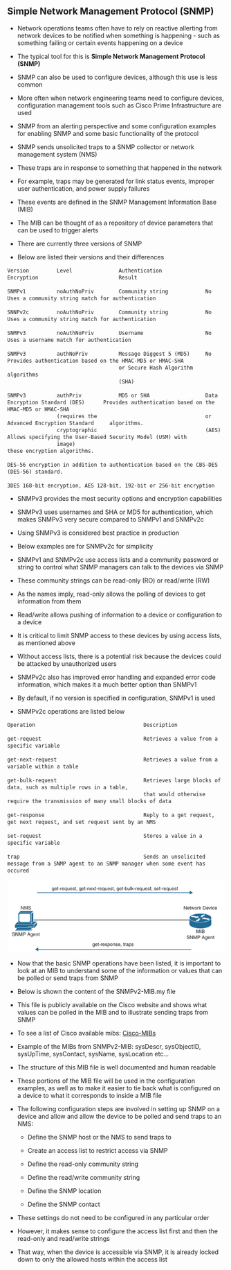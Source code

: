 ## Simple Network Management Protocol (SNMP)

- Network operations teams often have to rely on reactive allerting from network devices to be notified when something is happening - such as something failing or certain events happening on a device

- The typical tool for this is **Simple Network Management Protocol (SNMP)**

- SNMP can also be used to configure devices, although this use is less common

- More often when network engineering teams need to configure devices, configuration management tools such as Cisco Prime Infrastructure are used

- SNMP from an alerting perspective and some configuration examples for enabling SNMP and some basic functionality of the protocol

- SNMP sends unsolicited traps to a SNMP collector or network management system (NMS)

- These traps are in response to something that happened in the network

- For example, traps may be generated for link status events, improper user authentication, and power supply failures

- These events are defined in the SNMP Management Information Base (MIB)

- The MIB can be thought of as a repository of device parameters that can be used to trigger alerts

- There are currently three versions of SNMP

- Below are listed their versions and their differences

```
Version         Level               Authentication              Encryption                          Result

SNMPv1          noAuthNoPriv        Community string            No                                  Uses a community string match for authentication

SNNPv2c         noAuthNoPriv        Community string            No                                  Uses a community string match for authentication

SNMPv3          noAuthNoPriv        Username                    No                                  Uses a username match for authentication

SNMPv3          authNoPriv          Message Diggest 5 (MD5)     No                                  Provides authentication based on the HMAC-MD5 or HMAC-SHA
                                    or Secure Hash Algorithm                                        algorithms
                                    (SHA)

SNMPv3          authPriv            MD5 or SHA                  Data Encryption Standard (DES)      Provides authentication based on the HMAC-MD5 or HMAC-SHA
                (requires the                                   or Advanced Encryption Standard     algorithms.
                cryptographic                                   (AES)                               Allows specifying the User-Based Security Model (USM) with
                image)                                                                              these encryption algorithms.
                                                                                                    DES-56 encryption in addition to authentication based on the CBS-DES (DES-56) standard.
                                                                                                    3DES 168-bit encryption, AES 128-bit, 192-bit or 256-bit encryption
```

- SNMPv3 provides the most security options and encryption capabilities

- SNMPv3 uses usernames and SHA or MD5 for authentication, which makes SNMPv3 very secure compared to SNMPv1 and SNMPv2c

- Using SNMPv3 is considered best practice in production

- Below examples are for SNMPv2c for simplicity

- SNMPv1 and SNMPv2c use access lists and a community password or string to control what SNMP managers can talk to the devices via SNMP

- These community strings can be read-only (RO) or read/write (RW)

- As the names imply, read-only allows the polling of devices to get information from them

- Read/write allows pushing of information to a device or configuration to a device

- It is critical to limit SNMP access to these devices by using access lists, as mentioned above

- Without access lists, there is a potential risk because the devices could be attacked by unauthorized users

- SNMPv2c also has improved error handling and expanded error code information, which makes it a much better option than SNMPv1

- By default, if no version is specified in configuration, SNMPv1 is used

- SNMPv2c operations are listed below

```
Operation                                   Description

get-request                                 Retrieves a value from a specific variable

get-next-request                            Retrieves a value from a variable within a table

get-bulk-request                            Retrieves large blocks of data, such as multiple rows in a table,
                                            that would otherwise require the transmission of many small blocks of data

get-response                                Reply to a get request, get next request, and set request sent by an NMS

set-request                                 Stores a value in a specific variable

trap                                        Sends an unsolicited message from a SNMP agent to an SNMP manager when some event has occured
```

![snmp-communication](./snmp-communication.png)

- Now that the basic SNMP operations have been listed, it is important to look at an MIB to understand some of the information or values that can be polled or send traps from SNMP

- Below is shown the content of the SNMPv2-MIB.my file

- This file is publicly available on the Cisco website and shows what values can be polled in the MIB and to illustrate sending traps from SNMP

- To see a list of Cisco available mibs: [Cisco-MIBs](https://cfnng.cisco.com/mibs)

- Example of the MIBs from SNMPv2-MIB: sysDescr, sysObjectID, sysUpTime, sysContact, sysName, sysLocation etc...

- The structure of this MIB file is well documented and human readable

- These portions of the MIB file will be used in the configuration examples, as well as to make it easier to tie back what is configured on a device to what it corresponds to inside a MIB file

- The following configuration steps are involved in setting up SNMP on a device and allow and allow the device to be polled and send traps to an NMS:

    - Define the SNMP host or the NMS to send traps to

    - Create an access list to restrict access via SNMP

    - Define the read-only community string

    - Define the read/write community string

    - Define the SNMP location

    - Define the SNMP contact

- These settings do not need to be configured in any particular order

- However, it makes sense to configure the access list first and then the read-only and read/write strings

- That way, when the device is accessible via SNMP, it is already locked down to only the allowed hosts within the access list
